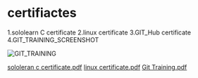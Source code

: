 # certifiactes
1.sololearn C certificate
2.linux certificate
3.GIT_Hub certificate
4.GIT_TRAINING_SCREENSHOT


![GIT_TRAINING](https://user-images.githubusercontent.com/102661412/161435834-cd23dc01-f754-4a16-826d-7a47613f4a43.jpeg)

[sololeran c certificate.pdf](https://github.com/apakasha12/M1_contact-data/files/8402856/sololeran.c.certificate.pdf)
[linux certificate.pdf](https://github.com/apakasha12/M1_contact-data/files/8402857/linux.certificate.pdf)
[Git Training.pdf](https://github.com/apakasha12/M1_contact-data/files/8402858/Git.Training.pdf)
